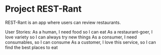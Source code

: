 # Project REST-Rant

REST-Rant is an app where users can review restaurants.

User Stories:
As a human, I need food so I can eat
As a restaurant-goer, I love variety so I can always try new things
As a consumer, I need consumables, so I can consume
As a customer, I love this service, so I can find the best places to eat

